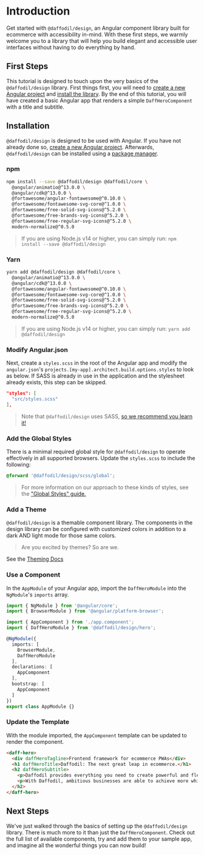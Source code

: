 # Introduction
Get started with `@daffodil/design`, an Angular component library built for ecommerce with accessibility in-mind. With these first steps, we warmly welcome you to a library that will help you build elegant and accessible user interfaces without having to do everything by hand.

## First Steps
This tutorial is designed to touch upon the very basics of the `@daffodil/design` library. First things first, you will need to [create a new Angular project](https://angular.io/cli) and [install the library](#installation). By the end of this tutorial, you will have created a basic Angular app that renders a simple `DaffHeroComponent` with a title and subtitle.

## Installation
`@daffodil/design` is designed to be used with Angular. If you have not already done so, [create a new Angular project](https://angular.io/cli). Afterwards, `@daffodil/design` can be installed using a [package manager](https://www.npmjs.com/package/@daffodil/design).

### npm
```bash
npm install --save @daffodil/design @daffodil/core \
  @angular/animatio@^13.0.0 \
  @angular/cdk@^13.0.0 \
  @fortawesome/angular-fontawesome@^0.10.0 \
  @fortawesome/fontawesome-svg-core@^1.0.0 \
  @fortawesome/free-solid-svg-icons@^5.2.0 \
  @fortawesome/free-brands-svg-icons@^5.2.0 \
  @fortawesome/free-regular-svg-icons@^5.2.0 \
  modern-normalize@^0.5.0
```

> If you are using Node.js v14 or higher, you can simply run: `npm install --save @daffodil/design`

### Yarn
```bash
yarn add @daffodil/design @daffodil/core \
  @angular/animatio@^13.0.0 \
  @angular/cdk@^13.0.0 \
  @fortawesome/angular-fontawesome@^0.10.0 \
  @fortawesome/fontawesome-svg-core@^1.0.0 \
  @fortawesome/free-solid-svg-icons@^5.2.0 \
  @fortawesome/free-brands-svg-icons@^5.2.0 \
  @fortawesome/free-regular-svg-icons@^5.2.0 \
  modern-normalize@^0.5.0
```

> If you are using Node.js v14 or higher, you can simply run: `yarn add @daffodil/design`

### Modify Angular.json
Next, create a `styles.scss` in the root of the Angular app and modify the `angular.json`'s `projects.[my-app].architect.build.options.styles` to look as below. If SASS is already in use in the application and the stylesheet already exists, this step can be skipped.

```json
"styles": [
  "src/styles.scss"
],
```

> Note that `@daffodil/design` uses SASS, [so we recommend you learn it!](https://sass-lang.com/)

### Add the Global Styles
There is a minimal required global style for `@daffodil/design` to operate effectively in all supported browsers. Update the `styles.scss` to include the following:

```scss
@forward '@daffodil/design/scss/global';
```

> For more information on our approach to these kinds of styles, see the ["Global Styles" guide.](/libs/design/guides/global-styles.md)

### Add a Theme
`@daffodil/design` is a themable component library. The components in the design library can be configured with customized colors in addition to a dark AND light mode for those same colors.

> Are you excited by themes? So are we.

See the [Theming Docs](../scss/theming/README.md)

### Use a Component
In the `AppModule` of your Angular app, import the `DaffHeroModule` into the `NgModule`'s `imports` array.

```ts
import { NgModule } from '@angular/core';
import { BrowserModule } from '@angular/platform-browser';

import { AppComponent } from './app.component';
import { DaffHeroModule } from '@daffodil/design/hero';

@NgModule({
  imports: [
    BrowserModule,
    DaffHeroModule
  ],
  declarations: [
    AppComponent
  ],
  bootstrap: [
    AppComponent
  ]
})
export class AppModule {}
```

### Update the Template
With the module imported, the `AppComponent` template can be updated to render the component.

```html
<daff-hero>
  <div daffHeroTagline>Frontend framework for ecommerce PWAs</div>
  <h1 daffHeroTitle>Daffodil: The next great leap in ecommerce.</h1>
  <h2 daffHeroSubtitle>
    <p>Daffodil provides everything you need to create powerful and flexible ecommerce experiences.</p>
    <p>With Daffodil, ambitious businesses are able to achieve more while minimizing development and maintenance costs.</p>
  </h2>
</daff-hero>
```

## Next Steps
We've just walked through the basics of setting up the `@daffodil/design` library. There is much more to it than just the `DaffHeroComponent`. Check out the full list of available components, try and add them to your sample app, and imagine all the wonderful things you can now build!